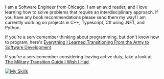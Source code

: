 I am a Software Engineer from Chicago. I am an avid reader, and I love learning how to solve problems that require an interdisciplinary approach. If you have any book recommendations please send them my way! I am currently working on projects in C++, Typescript, C# using .NET, and Python. 

If you're a servicemember thinking about programming, but don't know how to program, here's [Everything I Learned Transitioning From the Army to Software Development](https://github.com/neb-abera/transition)

If you're a servicemember considering leaving active duty, take a look at [The Military Transition Guide I Wish I Had](https://abera.tech/transition). 

[![My Skills](https://skillicons.dev/icons?i=cpp,ts,dotnet,python)](https://skillicons.dev)

<!-- ![](https://github.com/nebyou-abera/transition/blob/main/csp/machine_learning_pathway.png) -->
